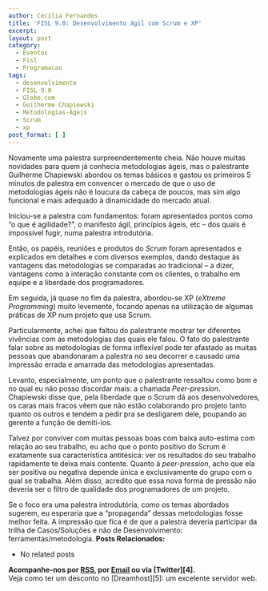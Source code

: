 ```yaml
---
author: Cecilia Fernandes
title: 'FISL 9.0: Desenvolvimento ágil com Scrum e XP'
excerpt:
layout: post
category:
  - Eventos
  - Fisl
  - Programacao
tags:
  - desenvolvimento
  - FISL 9.0
  - Globo.com
  - Guilherme Chapiewski
  - Metodologias-Ágeis
  - Scrum
  - xp
post_format: [ ]
---
```

Novamente uma palestra surpreendentemente cheia. Não houve muitas novidades para quem já conhecia metodologias ágeis, mas o palestrante Guilherme Chapiewski abordou os temas básicos e gastou os primeiros 5 minutos de palestra em convencer o mercado de que o uso de metodologias ágeis não é loucura da cabeça de poucos, mas sim algo funcional e mais adequado à dinamicidade do mercado atual.

Iniciou-se a palestra com fundamentos: foram apresentados pontos como “o que é agilidade?”, o manifesto ágil, princípios ágeis, etc – dos quais é impossível fugir, numa palestra introdutória.

Então, os papéis, reuniões e produtos do *Scrum* foram apresentados e explicados em detalhes e com diversos exemplos, dando destaque às vantagens das metodologias se comparadas ao tradicional – a dizer, vantagens como a interação constante com os clientes, o trabalho em equipe e a liberdade dos programadores.

Em seguida, já quase no fim da palestra, abordou-se XP (*eXtreme Programming*) muito levemente, focando apenas na utilização de algumas práticas de XP num projeto que usa Scrum.

Particularmente, achei que faltou do palestrante mostrar ter diferentes vivências com as metodologias das quais ele falou. O fato do palestrante falar sobre as metodologias de forma inflexível pode ter afastado as muitas pessoas que abandonaram a palestra no seu decorrer e causado uma impressão errada e amarrada das metodologias apresentadas.

Levanto, especialmente, um ponto que o palestrante ressaltou como bom e no qual eu não posso discordar mais: a chamada *Peer-pression*. Chapiewski disse que, pela liberdade que o Scrum dá aos desenvolvedores, os caras mais fracos vêem que não estão colaborando pro projeto tanto quanto os outros e tendem a pedir pra se desligarem dele, poupando ao gerente a função de demití-los.

Talvez por conviver com muitas pessoas boas com baixa auto-estima com relação ao seu trabalho, eu acho que o ponto positivo do Scrum é exatamente sua característica antitésica: ver os resultados do seu trabalho rapidamente te deixa mais contente. Quanto à *peer-pression*, acho que ela ser positiva ou negativa depende única e exclusivamente do grupo com o qual se trabalha. Além disso, acredito que essa nova forma de pressão não deveria ser o filtro de qualidade dos programadores de um projeto.

Se o foco era uma palestra introdutória, como os temas abordados sugerem, eu esperaria que a “propaganda” dessas metodologias fosse melhor feita. A impressão que fica é de que a palestra deveria participar da trilha de Casos/Soluções e não de Desenvolvimento: ferramentas/metodologia. 
**Posts Relacionados:** 
*   No related posts









**Acompanhe-nos por [ RSS][2], por [Email][3] ou via [Twitter][4].**  
Veja como ter um desconto no [Dreamhost][5]: um excelente servidor web.

 [1]: https://twitter.com/share
 [2]: http://feeds.feedburner.com/VidaGeek
 [3]: http://feedburner.google.com/fb/a/mailverify?uri=VidaGeek&loc=pt_BR


